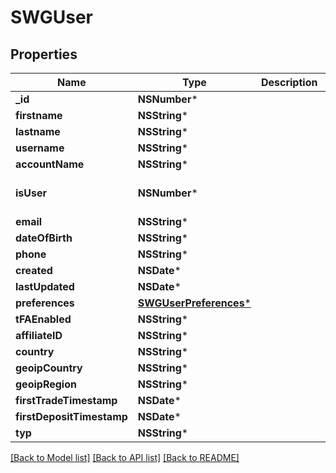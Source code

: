 # SWGUser

## Properties
Name | Type | Description | Notes
------------ | ------------- | ------------- | -------------
**_id** | **NSNumber*** |  | [optional] 
**firstname** | **NSString*** |  | [optional] 
**lastname** | **NSString*** |  | [optional] 
**username** | **NSString*** |  | 
**accountName** | **NSString*** |  | [optional] 
**isUser** | **NSNumber*** |  | [default to @(YES)]
**email** | **NSString*** |  | [optional] 
**dateOfBirth** | **NSString*** |  | [optional] 
**phone** | **NSString*** |  | [optional] 
**created** | **NSDate*** |  | [optional] 
**lastUpdated** | **NSDate*** |  | [optional] 
**preferences** | [**SWGUserPreferences***](SWGUserPreferences.md) |  | [optional] 
**tFAEnabled** | **NSString*** |  | [optional] 
**affiliateID** | **NSString*** |  | [optional] 
**country** | **NSString*** |  | [optional] 
**geoipCountry** | **NSString*** |  | [optional] 
**geoipRegion** | **NSString*** |  | [optional] 
**firstTradeTimestamp** | **NSDate*** |  | [optional] 
**firstDepositTimestamp** | **NSDate*** |  | [optional] 
**typ** | **NSString*** |  | [optional] 

[[Back to Model list]](../README.md#documentation-for-models) [[Back to API list]](../README.md#documentation-for-api-endpoints) [[Back to README]](../README.md)



